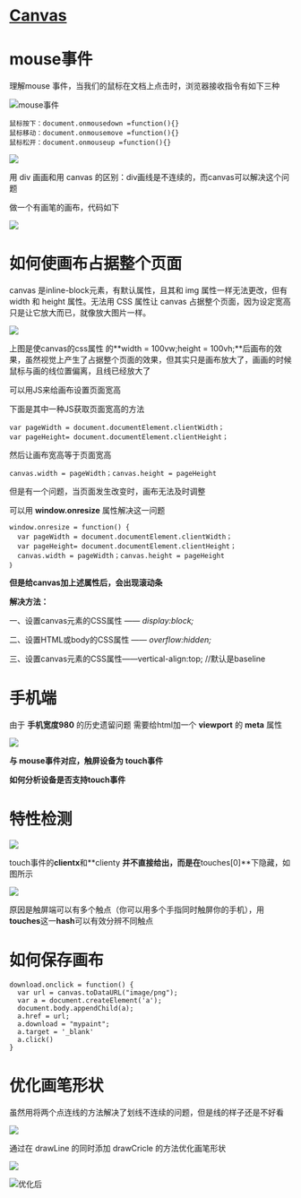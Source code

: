 # [Canvas](https://developer.mozilla.org/zh-CN/docs/Web/API/Canvas_API/Tutorial/Drawing_shapes)

# mouse事件

理解mouse 事件，当我们的鼠标在文档上点击时，浏览器接收指令有如下三种

![mouse事件](https://upload-images.jianshu.io/upload_images/7094266-dc2293eeb3c2daa1.png?imageMogr2/auto-orient/strip%7CimageView2/2/w/1240)
```
鼠标按下：document.onmousedown =function(){}
鼠标移动：document.onmousemove =function(){}
鼠标松开：document.onmouseup =function(){}
```
![](https://upload-images.jianshu.io/upload_images/7094266-7424533c311faf1f.jpg?imageMogr2/auto-orient/strip%7CimageView2/2/w/1240)

用 div 画画和用 canvas 的区别：div画线是不连续的，而canvas可以解决这个问题

做一个有画笔的画布，代码如下

![](https://upload-images.jianshu.io/upload_images/7094266-e605b7c59d38aa2b.jpg?imageMogr2/auto-orient/strip%7CimageView2/2/w/1240)

# 如何使画布占据整个页面

canvas 是inline-block元素，有默认属性，且其和 img 属性一样无法更改，但有 width 和 height 属性。无法用 CSS 属性让 canvas 占据整个页面，因为设定宽高只是让它放大而已，就像放大图片一样。

![](https://upload-images.jianshu.io/upload_images/7094266-f7ab425321a2e66f.jpg?imageMogr2/auto-orient/strip%7CimageView2/2/w/1240)

上图是使canvas的css属性 的**width = 100vw;height = 100vh;**后画布的效果，虽然视觉上产生了占据整个页面的效果，但其实只是画布放大了，画画的时候鼠标与画的线位置偏离，且线已经放大了

可以用JS来给画布设置页面宽高

下面是其中一种JS获取页面宽高的方法
```
var pageWidth = document.documentElement.clientWidth；
var pageHeight= document.documentElement.clientHeight；
```
然后让画布宽高等于页面宽高
```
canvas.width = pageWidth；canvas.height = pageHeight
```
但是有一个问题，当页面发生改变时，画布无法及时调整

可以用 **window.onresize** 属性解决这一问题

```
window.onresize = function() {
  var pageWidth = document.documentElement.clientWidth；
  var pageHeight= document.documentElement.clientHeight；
  canvas.width = pageWidth；canvas.height = pageHeight
｝
```
**但是给canvas加上述属性后，会出现滚动条**

**解决方法：** 

一、设置canvas元素的CSS属性 —— *display:block;*

二、设置HTML或body的CSS属性 —— *overflow:hidden;*

三、设置canvas元素的CSS属性——vertical-align:top; //默认是baseline

# **手机端**

由于 **手机宽度980** 的历史遗留问题 需要给html加一个 **viewport** 的 **meta** 属性

![](https://upload-images.jianshu.io/upload_images/7094266-7f2785b2b641d8c2.jpg?imageMogr2/auto-orient/strip%7CimageView2/2/w/1240)

**与 mouse事件对应，触屏设备为 touch事件**

**如何分析设备是否支持touch事件**

# 特性检测

![](https://upload-images.jianshu.io/upload_images/7094266-78c50409c3ebd62a.jpg?imageMogr2/auto-orient/strip%7CimageView2/2/w/1240)

touch事件的**clientx**和**clienty **并不直接给出，而是在**touches[0]**下隐藏，如图所示

![](https://upload-images.jianshu.io/upload_images/7094266-daec13cc8cb3605f.jpg?imageMogr2/auto-orient/strip%7CimageView2/2/w/1240)

原因是触屏端可以有多个触点（你可以用多个手指同时触屏你的手机），用**touches**这一**hash**可以有效分辨不同触点

# 如何保存画布
```
download.onclick = function() {
  var url = canvas.toDataURL("image/png");
  var a = document.createElement('a');   
  document.body.appendChild(a);
  a.href = url;
  a.download = "mypaint";
  a.target = '_blank' 
  a.click()
}
```
# 优化画笔形状

虽然用将两个点连线的方法解决了划线不连续的问题，但是线的样子还是不好看

![](https://upload-images.jianshu.io/upload_images/7094266-7fd9851cada212ef.png?imageMogr2/auto-orient/strip%7CimageView2/2/w/1240)

通过在 drawLine 的同时添加 drawCricle 的方法优化画笔形状

![](https://upload-images.jianshu.io/upload_images/7094266-d83808b0f95398a7.png?imageMogr2/auto-orient/strip%7CimageView2/2/w/1240)

![优化后](https://upload-images.jianshu.io/upload_images/7094266-4a1e074a127a0f5d.png?imageMogr2/auto-orient/strip%7CimageView2/2/w/1240)
